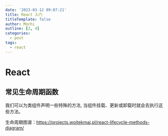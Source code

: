 ```yaml
---
date: '2023-03-12 09:07:21'
title: React 入门
titleTemplate: false
author: Mochi
outline: [2, 4]
categories:
  - post
tags:
  - react
---
```


# React

## 常见生命周期函数

我们可以为类组件声明一些特殊的方法, 当组件挂载、更新或卸载时就会去执行这些方法。

生命周期图谱：https://projects.wojtekmaj.pl/react-lifecycle-methods-diagram/
